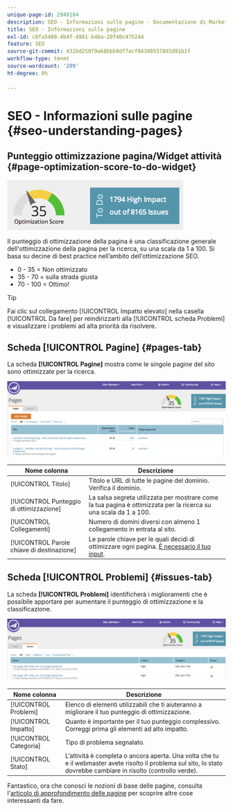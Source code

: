```yaml
---
unique-page-id: 2949184
description: SEO - Informazioni sulle pagine - Documentazione di Marketo - Documentazione del prodotto
title: SEO - Informazioni sulle pagine
exl-id: c0fa5408-4b4f-4981-b4ba-20f40c475244
feature: SEO
source-git-commit: 431bd258f9a68bbb9df7acf043085578d3d91b1f
workflow-type: tm+mt
source-wordcount: '289'
ht-degree: 0%

---
```


# SEO - Informazioni sulle pagine {#seo-understanding-pages}

## Punteggio ottimizzazione pagina/Widget attività {#page-optimization-score-to-do-widget}

![](assets/image2014-9-17-21-3a52-3a3.png)

Il punteggio di ottimizzazione della pagina  è una classificazione generale dell&#39;ottimizzazione della pagina per la ricerca, su una scala da 1 a 100. Si basa su decine di best practice nell’ambito dell’ottimizzazione SEO.

* 0 - 35 = Non ottimizzato
* 35 - 70 = sulla strada giusta
* 70 - 100 = Ottimo!

>[!TIP]
>
>Fai clic sul collegamento [!UICONTROL Impatto elevato] nella casella [!UICONTROL Da fare] per reindirizzarti alla [!UICONTROL scheda Problemi] e visualizzare i problemi ad alta priorità da risolvere.

## Scheda [!UICONTROL Pagine] {#pages-tab}

La scheda **[!UICONTROL Pagine]** mostra come le singole pagine del sito sono ottimizzate per la ricerca.

![](assets/image2014-9-17-21-3a52-3a41.png)

| Nome colonna | Descrizione |
|---|---|
| [!UICONTROL Titolo] | Titolo e URL di tutte le pagine del dominio. Verifica il dominio. |
| [!UICONTROL Punteggio di ottimizzazione] | La salsa segreta utilizzata per mostrare come la tua pagina è ottimizzata per la ricerca su una scala da 1 a 100. |
| [!UICONTROL Collegamenti] | Numero di domini diversi con almeno 1 collegamento in entrata al sito. |
| [!UICONTROL Parole chiave di destinazione] | Le parole chiave per le quali decidi di ottimizzare ogni pagina. [È necessario il tuo input](/help/marketo/product-docs/additional-apps/seo/pages/seo-using-the-page-detail-drill-down.md). |

## Scheda [!UICONTROL Problemi] {#issues-tab}

La scheda **[!UICONTROL Problemi]** identificherà i miglioramenti che è possibile apportare per aumentare il punteggio di ottimizzazione e la classificazione.

![](assets/image2014-9-17-21-3a53-3a15.png)

| Nome colonna | Descrizione |
|---|---|
| [!UICONTROL Problemi] | Elenco di elementi utilizzabili che ti aiuteranno a migliorare il tuo punteggio di ottimizzazione. |
| [!UICONTROL Impatto] | Quanto è importante per il tuo punteggio complessivo. Correggi prima gli elementi ad alto impatto. |
| [!UICONTROL Categoria] | Tipo di problema segnalato. |
| [!UICONTROL Stato] | L’attività è completa o ancora aperta. Una volta che tu e il webmaster avete risolto il problema sul sito, lo stato dovrebbe cambiare in risolto (controllo verde). |

Fantastico, ora che conosci le nozioni di base delle pagine, consulta l&#39;[articolo di approfondimento delle pagine](/help/marketo/product-docs/additional-apps/seo/pages/seo-using-the-page-detail-drill-down.md) per scoprire altre cose interessanti da fare.
